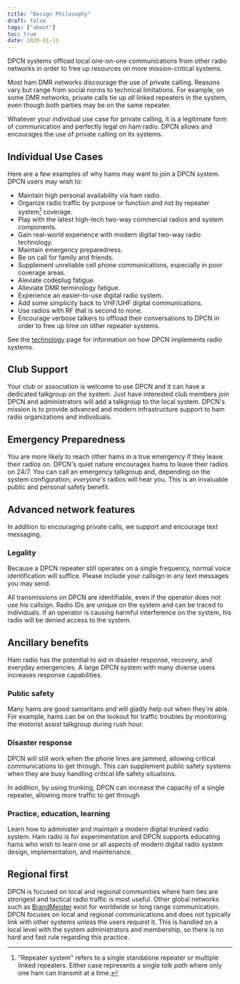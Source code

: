 ```yaml
---
title: "Design Philosophy"
draft: false
tags: ["about"]
toc: true
date: 2020-01-11
---
```


DPCN systems offload local one-on-one communications from other radio networks in order to free up resources on more mission-critical systems.

<!--more-->

Most ham DMR networks discourage the use of private calling. Reasons vary but range from social norms to technical limitations. For example, on some DMR networks, private calls tie up *all* linked repeaters in the system, even though both parties may be on the same repeater.

Whatever your individual use case for private calling, it is a legitimate form of communication and perfectly legal on ham radio. DPCN allows and encourages the use of private calling on its systems.

## Individual Use Cases

Here are a few examples of why hams may want to join a DPCN system. DPCN users may wish to:

* Maintain high personal availability via ham radio.
* Organize radio traffic by purpose or function and not by repeater system[^1] coverage.
* Play with the latest high-tech two-way commercial radios and system components.
* Gain real-world experience with modern digital two-way radio technology.
* Maintain emergency preparedness.
* Be on call for family and friends.
* Supplement unreliable cell phone communications, especially in poor coverage areas.
* Aleviate codeplug fatigue.
* Alleviate DMR terminology fatigue.
* Experience an easier-to-use digital radio system.
* Add some simplicity back to VHF/UHF digital communications.
* Use radios with RF that is second to none.
* Encourage verbose talkers to offload their conversations to DPCN in order to free up time on other repeater systems. 

[^1]: "Repeater system" refers to a single standalone repeater or multiple linked repeaters. Either case represents a single *talk path* where only one ham can transmit at a time.

See the [technology](/about/technology) page for information on how DPCN implements radio systems.

## Club Support

Your club or association is welcome to use DPCN and it can have a dedicated talkgroup on the system. Just have interested club members join DPCN and administrators will add a talkgroup to the local system. DPCN's mission is to provide advanced and modern infrastructure support to ham radio organizations and individuals.

## Emergency Preparedness

You are more likely to reach other hams in a true emergency if they leave their radios on. DPCN's quiet nature encourages hams to leave their radios on 24/7. You can call an emergency talkgroup and, depending on the system configuration, *everyone's* radios will hear you. This is an invaluable public and personal safety benefit.

## Advanced network features

In addition to encouraging private calls, we support and encourage text messaging.

### Legality

Because a DPCN repeater still operates on a single frequency, normal voice identification will suffice. Please include your callsign in any text messages you may send.

All transmissions on DPCN are identifiable, even if the operator does not use his callsign. Radio IDs are unique on the system and can be traced to individuals. If an operator is causing harmful interference on the system, his radio will be denied access to the system.

## Ancillary benefits

Ham radio has the potential to aid in disaster response, recovery, and everyday emergencies. A large DPCN system with many diverse users increases response capabilities.

### Public safety

Many hams are good samaritans and will gladly help out when they're able. For example, hams can be on the lookout for traffic troubles by monitoring the motorist assist talkgroup during rush hour.

### Disaster response

DPCN will still work when the phone lines are jammed, allowing critical communications to get through. This can supplement public safety systems when they are busy handling critical life safety situations.

In addition, by using trunking, DPCN can increase the capacity of a single repeater, allowing more traffic to get through.

### Practice, education, learning

Learn how to administer and maintain a modern digital trunked radio system. Ham radio is for experimentation and DPCN supports educating hams who wish to learn one or all aspects of modern digital radio system design, implementation, and maintenance.

## Regional first

DPCN is focused on local and regional communities where ham ties are strongest and tactical radio traffic is most useful. Other global networks such as [BrandMeister](https://brandmeister.network) exist for worldwide or long range communication. DPCN focuses on local and regional communications and does not typically link with other systems unless the users request it. This is handled on a local level with the system administrators and membership, so there is no hard and fast rule regarding this practice.
